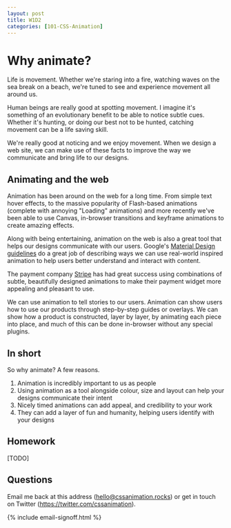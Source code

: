 ```yaml
---
layout: post
title: W1D2
categories: [101-CSS-Animation]
---
```


# Why animate?

Life is movement. Whether we're staring into a fire, watching waves on the sea break on a beach, we're tuned to see and experience movement all around us.

Human beings are really good at spotting movement. I imagine it's something of an evolutionary benefit to be able to notice subtle cues. Whether it's hunting, or doing our best not to be hunted, catching movement can be a life saving skill.

We're really good at noticing and we enjoy movement. When we design a web site, we can make use of these facts to improve the way we communicate and bring life to our designs.

## Animating and the web

Animation has been around on the web for a long time. From simple text hover effects, to the massive popularity of Flash-based animations (complete with annoying "Loading" animations) and more recently we've been able to use Canvas, in-browser transitions and keyframe animations to create amazing effects.

Along with being entertaining, animation on the web is also a great tool that helps our designs communicate with our users. Google's [Material Design guidelines](http://www.google.com/design/spec/material-design/introduction.html#introduction-goals) do a great job of describing ways we can use real-world inspired animation to help users better understand and interact with content.

The payment company [Stripe](http://stripe.com) has had great success using combinations of subtle, beautifully designed animations to make their payment widget more appealing and pleasant to use.

We can use animation to tell stories to our users. Animation can show users how to use our products through step-by-step guides or overlays. We can show how a product is constructed, layer by layer, by animating each piece into place, and much of this can be done in-browser without any special plugins.

## In short

So why animate? A few reasons.

1) Animation is incredibly important to us as people
2) Using animation as a tool alongside colour, size and layout can help your designs communicate their intent
3) Nicely timed animations can add appeal, and credibility to your work
4) They can add a layer of fun and humanity, helping users identify with your designs

## Homework

[TODO]

## Questions

Email me back at this address (hello@cssanimation.rocks) or get in touch on Twitter (https://twitter.com/cssanimation).

{% include email-signoff.html %}

